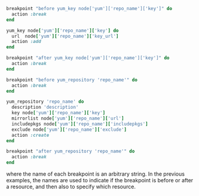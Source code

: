 ``` ruby
breakpoint "before yum_key node['yum']['repo_name']['key']" do
  action :break
end

yum_key node['yum']['repo_name']['key'] do
  url  node['yum']['repo_name']['key_url']
  action :add
end

breakpoint "after yum_key node['yum']['repo_name']['key']" do
  action :break
end

breakpoint "before yum_repository 'repo_name'" do
  action :break
end

yum_repository 'repo_name' do
  description 'description'
  key node['yum']['repo_name']['key']
  mirrorlist node['yum']['repo_name']['url']
  includepkgs node['yum']['repo_name']['includepkgs']
  exclude node['yum']['repo_name']['exclude']
  action :create
end

breakpoint "after yum_repository 'repo_name'" do
  action :break
end
```

where the name of each breakpoint is an arbitrary string. In the
previous examples, the names are used to indicate if the breakpoint is
before or after a resource, and then also to specify which resource.